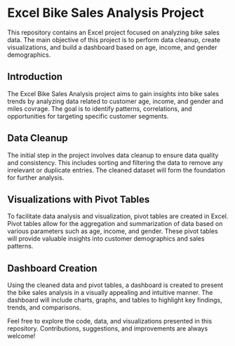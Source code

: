 # Excel Bike Sales Analysis Project
This repository contains an Excel project focused on analyzing bike sales data. The main objective of this project is to perform data cleanup, create visualizations, and build a dashboard based on age, income, and gender demographics.

## Introduction
The Excel Bike Sales Analysis project aims to gain insights into bike sales trends by analyzing data related to customer age, income, and gender and miles covrage. The goal is to identify patterns, correlations, and opportunities for targeting specific customer segments.

## Data Cleanup
The initial step in the project involves data cleanup to ensure data quality and consistency. This includes sorting and filtering the data to remove any irrelevant or duplicate entries. The cleaned dataset will form the foundation for further analysis.

## Visualizations with Pivot Tables
To facilitate data analysis and visualization, pivot tables are created in Excel. Pivot tables allow for the aggregation and summarization of data based on various parameters such as age, income, and gender. These pivot tables will provide valuable insights into customer demographics and sales patterns.

## Dashboard Creation
Using the cleaned data and pivot tables, a dashboard is created to present the bike sales analysis in a visually appealing and intuitive manner. The dashboard will include charts, graphs, and tables to highlight key findings, trends, and comparisons.

Feel free to explore the code, data, and visualizations presented in this repository. Contributions, suggestions, and improvements are always welcome!
